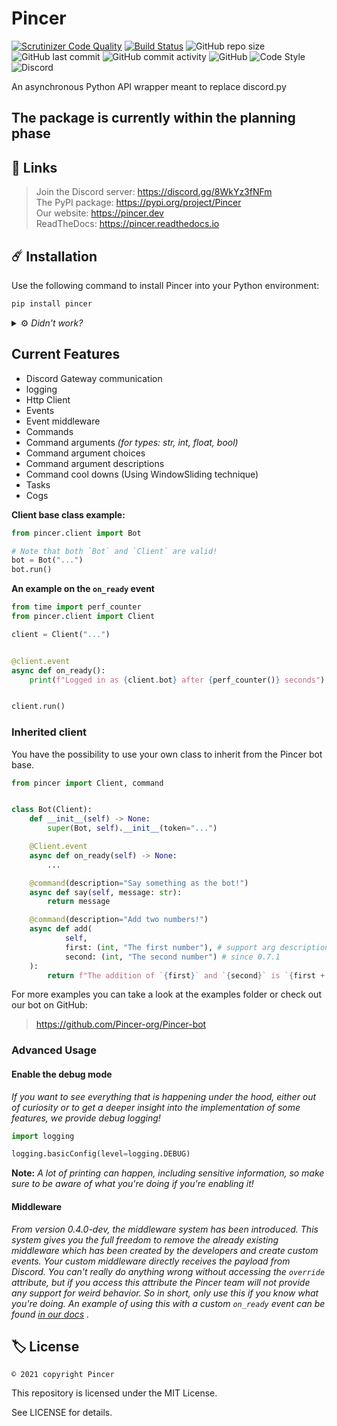 # Pincer

<!--
![PyPI - Downloads](https://img.shields.io/badge/dynamic/json?label=downloads&query=%24.total_downloads&url=https%3A%2F%2Fapi.pepy.tech%2Fapi%2Fprojects%2FPincer)](https://pypi.org/project/Pincer)
![PyPI](https://img.shields.io/pypi/v/Pincer)
![PyPI - Format](https://img.shields.io/pypi/format/Pincer)
![PyPI - Python Version](https://img.shields.io/pypi/pyversions/Pincer)
-->

[![Scrutinizer Code Quality](https://scrutinizer-ci.com/g/Pincer-org/pincer/badges/quality-score.png?b=main)](https://scrutinizer-ci.com/g/Pincer-org/pincer/?branch=main)
[![Build Status](https://scrutinizer-ci.com/g/Pincer-org/Pincer/badges/build.png?b=main)](https://scrutinizer-ci.com/g/Pincer-org/Pincer/build-status/main)
![GitHub repo size](https://img.shields.io/github/repo-size/Pincer-org/Pincer)
![GitHub last commit](https://img.shields.io/github/last-commit/Pincer-org/Pincer)
![GitHub commit activity](https://img.shields.io/github/commit-activity/m/Pincer-org/Pincer)
![GitHub](https://img.shields.io/github/license/Pincer-org/Pincer)
![Code Style](https://img.shields.io/badge/code%20style-pep8-green)
![Discord](https://img.shields.io/discord/881531065859190804)

An asynchronous Python API wrapper meant to replace discord.py

## The package is currently within the planning phase

## 📌 Links

> Join the Discord server: <https://discord.gg/8WkYz3fNFm>  
> The PyPI package: <https://pypi.org/project/Pincer>  
> Our website: <https://pincer.dev>  
> ReadTheDocs: <https://pincer.readthedocs.io>

## ☄️ Installation

Use the following command to install Pincer into your Python environment:

```bash
pip install pincer
```

<details>

<summary>
    ⚙️ <i> Didn't work?</i>
</summary>

Depending on your Python installation, you might need to use one of the
following:

- Python is not in PATH

    ```sh
    path/to/python.exe -m pip install pincer
    ```

- Python is in PATH but pip is not

    ```sh
    python -m pip install pincer
    ```

- Unix systems can use pip3/python3 commands

    ```sh
    pip3 install pincer
    ```

    ```sh
    python3 -m pip install pincer
    ```

- Using multiple Python versions

    ```sh
    py -m pip install pincer
    ```

</details>

## Current Features

- Discord Gateway communication
- logging
- Http Client
- Events
- Event middleware
- Commands
- Command arguments *(for types: str, int, float, bool)*
- Command argument choices
- Command argument descriptions
- Command cool downs (Using WindowSliding technique)
- Tasks
- Cogs

**Client base class example:**

```py
from pincer.client import Bot

# Note that both `Bot` and `Client` are valid!
bot = Bot("...")
bot.run()
```

**An example on the `on_ready` event**

```py
from time import perf_counter
from pincer.client import Client

client = Client("...")


@client.event
async def on_ready():
    print(f"Logged in as {client.bot} after {perf_counter()} seconds")


client.run()
```

### Inherited client

You have the possibility to use your own class to inherit from the Pincer bot
base.

```py
from pincer import Client, command


class Bot(Client):
    def __init__(self) -> None:
        super(Bot, self).__init__(token="...")

    @Client.event
    async def on_ready(self) -> None:
        ...

    @command(description="Say something as the bot!")
    async def say(self, message: str):
        return message

    @command(description="Add two numbers!")
    async def add(
            self, 
            first: (int, "The first number"), # support arg descriptions
            second: (int, "The second number") # since 0.7.1
    ): 
        return f"The addition of `{first}` and `{second}` is `{first + second}`"
```

For more examples you can take a look at the examples folder or check out our
bot on GitHub:

> <https://github.com/Pincer-org/Pincer-bot>

### Advanced Usage

#### Enable the debug mode

_If you want to see everything that is happening under the hood, either out of
curiosity or to get a deeper insight into the implementation of some features,
we provide debug logging!_

```py
import logging

logging.basicConfig(level=logging.DEBUG)
```

**Note:** _A lot of printing can happen, including sensitive information, so
make sure to be aware of what you're doing if you're enabling it!_

#### Middleware

_From version 0.4.0-dev, the middleware system has been introduced. This system
gives you the full freedom to remove the already existing middleware which has
been created by the developers and create custom events. Your custom middleware
directly receives the payload from Discord. You can't really do anything wrong
without accessing the `override` attribute, but if you access this attribute the
Pincer team will not provide any support for weird behavior. So in short, only
use this if you know what you're doing. An example of using this with a custom
`on_ready` event can be found
[in our docs](https://pincer.readthedocs.io/en/latest/pincer.html#pincer.client.middleware)
._

## 🏷️ License

`© 2021 copyright Pincer`

This repository is licensed under the MIT License.

See LICENSE for details.

